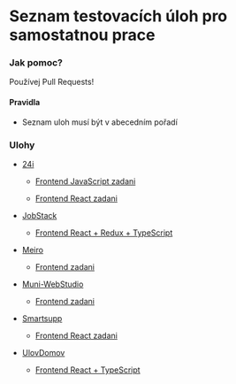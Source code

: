 # Seznam testovacích úloh pro samostatnou prace

### Jak pomoc?

Používej Pull Requests!

#### Pravidla

* Seznam uloh musí být v abecedním pořadí

### Ulohy

* [24i](https://www.24i.com/about)
  * [Frontend JavaScript zadani](https://docs.google.com/document/d/1XacV4ZcgBSaN8aUiYV6Z2-C3_mOxbdMRf9FsKhMIXrc/edit)

  * [Frontend React zadani](https://docs.google.com/document/d/1FfY-FIyRs6ZYK-RqNTiHN1cgp3ORQ7o2mzzLfOzwb-c/edit)
  
* [JobStack](https://www.jobstack.it/)
  * [Frontend React + Redux + TypeScript](https://docs.google.com/document/d/1WuNn0h6WzztZQuGNG06oA1UIT2ugIO1AvimhOgm-p5Q/edit?usp=sharing)
  
* [Meiro](https://www.meiro.io/)
  * [Frontend zadani](https://github.com/ketys-from-meiro/fe-task)
  
* [Muni-WebStudio](https://www.webstudio.team/)
  * [Frontend zadani](https://drive.google.com/file/d/1T3wlI6zhJYR7L50WYbKJaJ96LN9Xongj/view?usp=sharing)

* [Smartsupp](https://www.smartsupp.com/cs/about)
  * [Frontend React zadani](https://docs.google.com/document/d/1caABGfWhGlhh6JHUbrKCKqQipugquuc-GaxaJwGG6AY/edit?usp=sharing)
  
* [UlovDomov](https://www.ulovdomov.cz/)
  * [Frontend React + TypeScript](https://docs.google.com/document/d/1UmHN9XWd2VqSTxFksSh2AmFIEYxNtXgGhW5fBQywuoM/edit)




